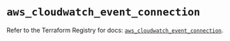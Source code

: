 # `aws_cloudwatch_event_connection`

Refer to the Terraform Registry for docs: [`aws_cloudwatch_event_connection`](https://registry.terraform.io/providers/hashicorp/aws/6.3.0/docs/resources/cloudwatch_event_connection).
